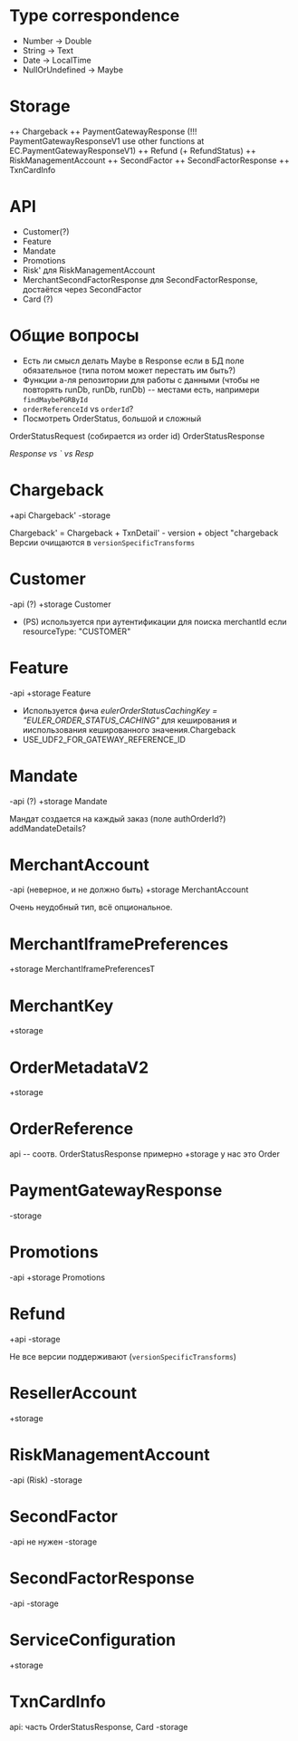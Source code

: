 Type correspondence
===================
- Number -> Double
- String -> Text
- Date -> LocalTime
- NullOrUndefined -> Maybe



Storage
=======
++ Chargeback
++ PaymentGatewayResponse (!!! PaymentGatewayResponseV1 use other functions at EC.PaymentGatewayResponseV1)
++ Refund (+ RefundStatus)
++ RiskManagementAccount
++ SecondFactor
++ SecondFactorResponse
++ TxnCardInfo

API
===
- Customer(?)
- Feature
- Mandate
- Promotions
- Risk' для RiskManagementAccount
- MerchantSecondFactorResponse для SecondFactorResponse, достаётся через SecondFactor
- Card (?)

Общие вопросы
=============
- Есть ли смысл делать Maybe в Response если в БД поле обязательное (типа потом может перестать им быть?)
- Функции а-ля репозитории для работы с данными (чтобы не повторять runDb, runDb, runDb) -- местами есть, напримери `findMaybePGRById`
- `orderReferenceId` vs `orderId`?
- Посмотреть OrderStatus, большой и сложный

OrderStatusRequest (собирается из order id)
OrderStatusResponse

_Response vs ` vs Resp_

Chargeback
==========
+api Chargeback'
-storage

Chargeback' = Chargeback + TxnDetail' - version + object "chargeback
Версии очищаются в `versionSpecificTransforms`

Customer
========
-api (?)
+storage Customer

- (PS) используется при аутентификации для поиска merchantId если resourceType: "CUSTOMER"

Feature
=======
-api
+storage Feature

- Используется фича *eulerOrderStatusCachingKey = "EULER_ORDER_STATUS_CACHING"* для кеширования и ииспользования кешированного значения.Chargeback
- USE_UDF2_FOR_GATEWAY_REFERENCE_ID

Mandate
=======
-api (?)
+storage Mandate

Мандат создается на каждый заказ (поле authOrderId?) addMandateDetails?

MerchantAccount
===============
-api (неверное, и не должно быть)
+storage MerchantAccount

 Очень неудобный тип, всё опциональное.

MerchantIframePreferences
=========================
+storage MerchantIframePreferencesT

MerchantKey
===========
+storage

OrderMetadataV2
===============
+storage

OrderReference
==============
api -- соотв. OrderStatusResponse примерно
+storage
у нас это Order

PaymentGatewayResponse
======================
-storage

Promotions
==========
-api
+storage Promotions

Refund
======
+api
-storage

Не все версии поддерживают (`versionSpecificTransforms`)

ResellerAccount
===============
+storage

RiskManagementAccount
=====================
-api (Risk)
-storage

SecondFactor
============
-api не нужен
-storage

SecondFactorResponse
====================
-api
-storage

ServiceConfiguration
====================

+storage

TxnCardInfo
===========
api: часть OrderStatusResponse, Card
-storage
